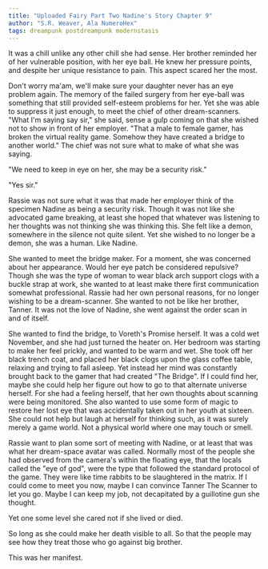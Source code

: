 ```yaml
---
title: "Uploaded Fairy Part Two Nadine's Story Chapter 9"
author: "S.R. Weaver, Ala NumeroHex"
tags: dreampunk postdreampunk modernstasis
---
```

It was a chill unlike any other chill she had sense. Her brother reminded her of her vulnerable position, with her eye ball. He knew her pressure points, and despite her unique resistance to pain. This aspect scared her the most.

Don't worry ma'am, we'll make sure your daughter never has an eye problem again. The memory of the failed surgery from her eye-ball was something that still provided self-esteem problems for her. Yet she was able to suppress it just enough, to meet the chief of other dream-scanners. "What I'm saying say sir," she said, sense a gulp coming on that she wished not to show in front of her employer. "That a male to female gamer, has broken the virtual reality game. Somehow they have created a bridge to another world." The chief was not sure what to make of what she was saying.

"We need to keep in eye on her, she may be a security risk."

"Yes sir."

Rassie was not sure what it was that made her employer think of the specimen Nadine as being a security risk. Though it was not like she advocated game breaking, at least she hoped that whatever was listening to her thoughts was not thinking she was thinking this. She felt like a demon, somewhere in the silence not quite silent. Yet she wished to no longer be a demon, she was a human. Like Nadine.

She wanted to meet the bridge maker. For a moment, she was concerned about her appearance. Would her eye patch be considered repulsive? Though she was the type of woman to wear black arch support clogs with a buckle strap at work, she wanted to at least make there first communication somewhat professional. Rassie had her own personal reasons, for no longer wishing to be a dream-scanner. She wanted to not be like her brother, Tanner. It was not the love of Nadine, she went against the order scan in and of itself.

She wanted to find the bridge, to Voreth's Promise herself. It was a cold wet November, and she had just turned the heater on. Her bedroom was starting to make her feel prickly, and wanted to be warm and wet. She took off her black trench coat, and placed her black clogs upon the glass coffee table, relaxing and trying to fall asleep. Yet instead her mind was constantly brought back to the gamer that had created "The Bridge". If I could find her, maybe she could help her figure out how to go to that alternate universe herself. For she had a feeling herself, that her own thoughts about scanning were being monitored. She also wanted to use some form of magic to restore her lost eye that was accidentally taken out in her youth at sixteen. She could not help but laugh at herself for thinking such, as it was surely merely a game world. Not a physical world where one may touch or smell.

Rassie want to plan some sort of meeting with Nadine, or at least that was what her dream-space avatar was called. Normally most of the people she had observed from the camera's within the floating eye, that the locals called the "eye of god", were the type that followed the standard protocol of the game. They were like time rabbits to be slaughtered in the matrix. If I could come to meet you now, maybe I can convince Tanner The Scanner to let you go. Maybe I can keep my job, not decapitated by a guillotine gun she thought.

Yet one some level she cared not if she lived or died.

So long as she could make her death visible to all. So that the people may see how they treat those who go against big brother.

This was her manifest.
